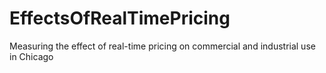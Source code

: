 EffectsOfRealTimePricing
========================

Measuring the effect of real-time pricing on commercial and industrial use in Chicago
